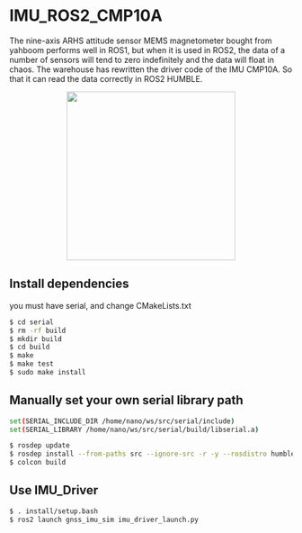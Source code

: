 # IMU_ROS2_CMP10A
The nine-axis ARHS attitude sensor MEMS magnetometer bought from yahboom performs well in ROS1, but when it is used in ROS2, the data of a number of sensors will tend to zero indefinitely and the data will float in chaos. The warehouse has rewritten the driver code of the IMU CMP10A. So that it can read the data correctly in ROS2 HUMBLE.
<p align="center">
  <img src="readmefile/1.jpg" width="300" />
</p>

## Install dependencies
you must have serial, and change CMakeLists.txt
```bash
$ cd serial
$ rm -rf build
$ mkdir build
$ cd build
$ make
$ make test
$ sudo make install
```

## Manually set your own serial library path
```bash
set(SERIAL_INCLUDE_DIR /home/nano/ws/src/serial/include)
set(SERIAL_LIBRARY /home/nano/ws/src/serial/build/libserial.a)
```
```bash
$ rosdep update
$ rosdep install --from-paths src --ignore-src -r -y --rosdistro humble
$ colcon build
```
## Use IMU_Driver
```bash
$ . install/setup.bash
$ ros2 launch gnss_imu_sim imu_driver_launch.py
```
